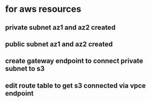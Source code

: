 # for aws resources #

## private subnet az1 and az2 created
## public subnet az1 and az2 created
## create gateway endpoint to connect private subnet to s3
## edit route table to get s3 connected via vpce endpoint 
